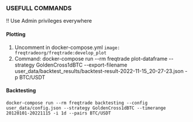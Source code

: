 ### USEFULL COMMANDS

!! Use Admin privileges everywhere

#### Plotting
1. Uncomment in docker-compose.yml `image: freqtradeorg/freqtrade:develop_plot`
2. Command:
    docker-compose run --rm freqtrade plot-dataframe --strategy GoldenCross1dBTC --export-filename user_data/backtest_results/backtest-result-2022-11-15_20-27-23.json -p BTC/USDT

#### Backtesting
    docker-compose run --rm freqtrade backtesting --config user_data/config.json --strategy GoldenCross1dBTC --timerange 20120101-20221115 -i 1d --pairs BTC/USDT

